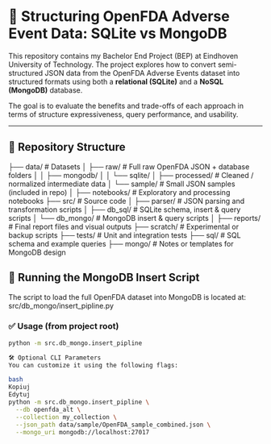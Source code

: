 

# 💊 Structuring OpenFDA Adverse Event Data: SQLite vs MongoDB

This repository contains my Bachelor End Project (BEP) at Eindhoven University of Technology. The project explores how to convert semi-structured JSON data from the OpenFDA Adverse Events dataset into structured formats using both a **relational (SQLite)** and a **NoSQL (MongoDB)** database.

The goal is to evaluate the benefits and trade-offs of each approach in terms of structure expressiveness, query performance, and usability.

---

## 📁 Repository Structure
├── data/ # Datasets
│ ├── raw/ # Full raw OpenFDA JSON + database folders
│ │ ├── mongodb/
│ │ └── sqlite/
│ ├── processed/ # Cleaned / normalized intermediate data
│ └── sample/ # Small JSON samples (included in repo)
│
├── notebooks/ # Exploratory and processing notebooks
├── src/ # Source code
│ ├── parser/ # JSON parsing and transformation scripts
│ ├── db_sql/ # SQLite schema, insert & query scripts
│ └── db_mongo/ # MongoDB insert & query scripts
│
├── reports/ # Final report files and visual outputs
├── scratch/ # Experimental or backup scripts
├── tests/ # Unit and integration tests
├── sql/ # SQL schema and example queries
├── mongo/ # Notes or templates for MongoDB design


## 🚀 Running the MongoDB Insert Script

The script to load the full OpenFDA dataset into MongoDB is located at:
src/db_mongo/insert_pipline.py

### ✅ Usage (from project root)

```bash
python -m src.db_mongo.insert_pipline

🛠️ Optional CLI Parameters
You can customize it using the following flags:

bash
Kopiuj
Edytuj
python -m src.db_mongo.insert_pipline \
  --db openfda_alt \
  --collection my_collection \
  --json_path data/sample/OpenFDA_sample_combined.json \
  --mongo_uri mongodb://localhost:27017
